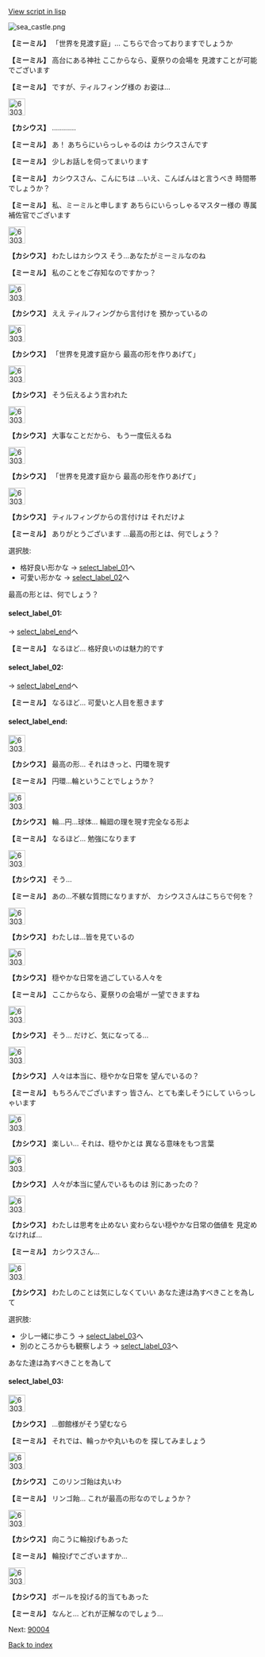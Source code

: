[View script in lisp](../scripts/202208110.txt)

![sea_castle.png](../images/backgrounds/sea_castle.png)

**【ミーミル】**
「世界を見渡す庭」…
こちらで合っておりますでしょうか

**【ミーミル】**
高台にある神社
ここからなら、夏祭りの会場を
見渡すことが可能でございます

**【ミーミル】**
ですが、ティルフィング様の
お姿は…

<img src="../images/units/6303111.png" alt="6303111.png" height="34"/>

**【カシウス】**
…………

**【ミーミル】**
あ！
あちらにいらっしゃるのは
カシウスさんです

**【ミーミル】**
少しお話しを伺ってまいります

**【ミーミル】**
カシウスさん、こんにちは
…いえ、こんばんはと言うべき
時間帯でしょうか？

**【ミーミル】**
私、ミーミルと申します
あちらにいらっしゃるマスター様の
専属補佐官でございます

<img src="../images/units/6303111.png" alt="6303111.png" height="34"/>

**【カシウス】**
わたしはカシウス
そう…あなたがミーミルなのね

**【ミーミル】**
私のことをご存知なのですかっ？

<img src="../images/units/6303111.png" alt="6303111.png" height="34"/>

**【カシウス】**
ええ
ティルフィングから言付けを
預かっているの

<img src="../images/units/6303111.png" alt="6303111.png" height="34"/>

**【カシウス】**
「世界を見渡す庭から
最高の形を作りあげて」

<img src="../images/units/6303111.png" alt="6303111.png" height="34"/>

**【カシウス】**
そう伝えるよう言われた

<img src="../images/units/6303111.png" alt="6303111.png" height="34"/>

**【カシウス】**
大事なことだから、
もう一度伝えるね

<img src="../images/units/6303111.png" alt="6303111.png" height="34"/>

**【カシウス】**
「世界を見渡す庭から
最高の形を作りあげて」

<img src="../images/units/6303111.png" alt="6303111.png" height="34"/>

**【カシウス】**
ティルフィングからの言付けは
それだけよ

**【ミーミル】**
ありがとうございます
…最高の形とは、何でしょう？

選択肢:
- 格好良い形かな → [select_label_01](#select_label_01)へ
- 可愛い形かな → [select_label_02](#select_label_02)へ

最高の形とは、何でしょう？

#### select_label_01:
 → [select_label_end](#select_label_end)へ

**【ミーミル】**
なるほど…
格好良いのは魅力的です

#### select_label_02:
 → [select_label_end](#select_label_end)へ

**【ミーミル】**
なるほど…
可愛いと人目を惹きます

#### select_label_end:

<img src="../images/units/6303111.png" alt="6303111.png" height="34"/>

**【カシウス】**
最高の形…
それはきっと、円環を現す

**【ミーミル】**
円環…輪ということでしょうか？

<img src="../images/units/6303111.png" alt="6303111.png" height="34"/>

**【カシウス】**
輪…円…球体…
輪廻の理を現す完全なる形よ

**【ミーミル】**
なるほど…
勉強になります

<img src="../images/units/6303111.png" alt="6303111.png" height="34"/>

**【カシウス】**
そう…

**【ミーミル】**
あの…不躾な質問になりますが、
カシウスさんはこちらで何を？

<img src="../images/units/6303111.png" alt="6303111.png" height="34"/>

**【カシウス】**
わたしは…皆を見ているの

<img src="../images/units/6303111.png" alt="6303111.png" height="34"/>

**【カシウス】**
穏やかな日常を過ごしている人々を

**【ミーミル】**
ここからなら、夏祭りの会場が
一望できますね

<img src="../images/units/6303111.png" alt="6303111.png" height="34"/>

**【カシウス】**
そう…
だけど、気になってる…

<img src="../images/units/6303111.png" alt="6303111.png" height="34"/>

**【カシウス】**
人々は本当に、穏やかな日常を
望んでいるの？

**【ミーミル】**
もちろんでございますっ
皆さん、とても楽しそうにして
いらっしゃいます

<img src="../images/units/6303111.png" alt="6303111.png" height="34"/>

**【カシウス】**
楽しい…
それは、穏やかとは
異なる意味をもつ言葉

<img src="../images/units/6303111.png" alt="6303111.png" height="34"/>

**【カシウス】**
人々が本当に望んでいるものは
別にあったの？

<img src="../images/units/6303111.png" alt="6303111.png" height="34"/>

**【カシウス】**
わたしは思考を止めない
変わらない穏やかな日常の価値を
見定めなければ…

**【ミーミル】**
カシウスさん…

<img src="../images/units/6303111.png" alt="6303111.png" height="34"/>

**【カシウス】**
わたしのことは気にしなくていい
あなた達は為すべきことを為して

選択肢:
- 少し一緒に歩こう → [select_label_03](#select_label_03)へ
- 別のところからも観察しよう → [select_label_03](#select_label_03)へ

あなた達は為すべきことを為して

#### select_label_03:

<img src="../images/units/6303111.png" alt="6303111.png" height="34"/>

**【カシウス】**
…御館様がそう望むなら

**【ミーミル】**
それでは、輪っかや丸いものを
探してみましょう

<img src="../images/units/6303111.png" alt="6303111.png" height="34"/>

**【カシウス】**
このリンゴ飴は丸いわ

**【ミーミル】**
リンゴ飴…
これが最高の形なのでしょうか？

<img src="../images/units/6303111.png" alt="6303111.png" height="34"/>

**【カシウス】**
向こうに輪投げもあった

**【ミーミル】**
輪投げでございますか…

<img src="../images/units/6303111.png" alt="6303111.png" height="34"/>

**【カシウス】**
ボールを投げる的当てもあった

**【ミーミル】**
なんと…
どれが正解なのでしょう…


Next: [90004](90004.md)

[Back to index](index.md)
